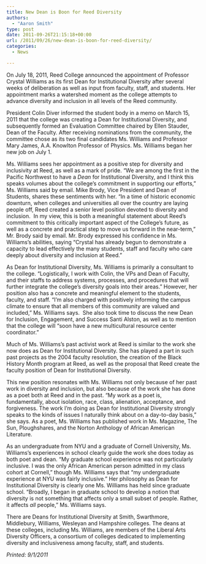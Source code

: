 ```yaml
---
title: New Dean is Boon for Reed Diversity
authors: 
  - "Aaron Smith"
type: post
date: 2011-09-26T21:15:18+00:00
url: /2011/09/26/new-dean-is-boon-for-reed-diversity/
categories:
  - News

---
```

On July 18, 2011, Reed College announced the appointment of Professor Crystal Williams as its first Dean for Institutional Diversity after several weeks of deliberation as well as input from faculty, staff, and students. Her appointment marks a watershed moment as the college attempts to advance diversity and inclusion in all levels of the Reed community.

President Colin Diver informed the student body in a memo on March 15, 2011 that the college was creating a Dean for Institutional Diversity, and subsequently formed an Evaluation Committee chaired by Ellen Stauder, Dean of the Faculty. After receiving nominations from the community, the committee chose as its two final candidates Ms. Williams and Professor Mary James, A.A. Knowlton Professor of Physics. Ms. Williams began her new job on July 1.

Ms. Williams sees her appointment as a positive step for diversity and inclusivity at Reed, as well as a mark of pride. “We are among the first in the Pacific Northwest to have a _Dean_ for Institutional Diversity, and I think this speaks volumes about the college’s commitment in supporting our efforts,” Ms. Williams said by email. Mike Brody, Vice President and Dean of Students, shares these sentiments with her. “In a time of historic economic downturn, when colleges and universities all over the country are laying people off, Reed created a senior level position devoted to diversity and inclusion.  In my view, this is both a meaningful statement about Reed&#8217;s commitment to this critically important aspect of the College&#8217;s future, as well as a concrete and practical step to move us forward in the near-term,” Mr. Brody said by email. Mr. Brody expressed his confidence in Ms. Williams’s abilities, saying “Crystal has already begun to demonstrate a capacity to lead effectively the many students, staff and faculty who care deeply about diversity and inclusion at Reed.”

As Dean for Institutional Diversity, Ms. Williams is primarily a consultant to the college. “Logistically, I work with Colin, the VPs and Dean of Faculty, and their staffs to address systems, processes, and procedures that will further integrate the college’s diversity goals into their areas.” However, her position also has a concrete and meaningful element to the students, faculty, and staff. “I’m also charged with positively informing the campus climate to ensure that all members of this community are valued and included,” Ms. Williams says.  She also took time to discuss the new Dean for Inclusion, Engagement, and Success Santi Alston, as well as to mention that the college will “soon have a new multicultural resource center coordinator.”

Much of Ms. Williams’s past activist work at Reed is similar to the work she now does as Dean for Institutional Diversity. She has played a part in such past projects as the 2004 faculty resolution, the creation of the Black History Month program at Reed, as well as the proposal that Reed create the faculty position of Dean for Institutional Diversity.

This new position resonates with Ms. Williams not only because of her past work in diversity and inclusion, but also because of the work she has done as a poet both at Reed and in the past. “My work as a poet is, fundamentally, about isolation, race, class, alienation, acceptance, and forgiveness. The work I’m doing as Dean for Institutional Diversity strongly speaks to the kinds of issues I naturally think about on a day-to-day basis,” she says. As a poet, Ms. Williams has published work in Ms. Magazine, The Sun, Ploughshares, and the Norton Anthology of African American Literature.

As an undergraduate from NYU and a graduate of Cornell University, Ms. Williams’s experiences in school clearly guide the work she does today as both poet and dean. “My graduate school experience was not particularly inclusive. I was the only African American person admitted in my class cohort at Cornell,” though Ms. Williams says that “my undergraduate experience at NYU was fairly inclusive.” Her philosophy as Dean for Institutional Diversity is clearly one Ms. Williams has held since graduate school. “Broadly, I began in graduate school to develop a notion that diversity is not something that affects only a small subset of people. Rather, it affects _all_ people,” Ms. Williams says.

There are Deans for Institutional Diversity at Smith, Swarthmore, Middlebury, Williams, Wesleyan and Hampshire colleges. The deans at these colleges, including Ms. Williams, are members of the Liberal Arts Diversity Officers, a consortium of colleges dedicated to implementing diversity and inclusiveness among faculty, staff, and students.

_Printed: 9/1/2011_